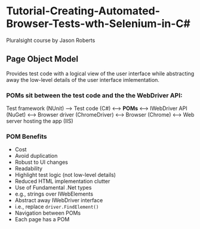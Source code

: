 # Tutorial-Creating-Automated-Browser-Tests-wth-Selenium-in-C#
Pluralsight course by Jason Roberts

## Page Object Model
Provides test code with a logical view of the user interface while abstracting away the low-level details of the user interface imlementation.

### POMs sit between the test code and the the WebDriver API:
Test framework (NUnit) --> Test code (C#) <--> **POMs** <--> IWebDriver API (NuGet) <--> Browser driver (ChromeDriver) <--> Browser (Chrome) <--> Web server hosting the app (IIS)

### POM Benefits
- Cost
 - Avoid duplication
 - Robust to UI changes
- Readability
 - Highlight test logic (not low-level details)
 - Reduced HTML implementation clutter
- Use of Fundamental .Net types
 - e.g., strings over IWebElements
- Abstract away IWebDriver interface
 - i.e., replace `driver.FindElement()`
- Navigation between POMs
 - Each page has a POM
